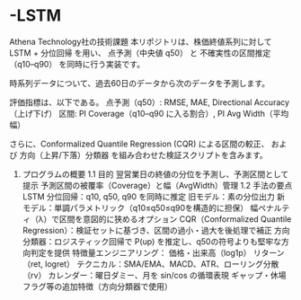 # -LSTM
Athena Technology社の技術課題
本リポジトリは、株価終値系列に対して LSTM + 分位回帰 を用い、
点予測（中央値 q50） と 不確実性の区間推定（q10–q90） を同時に行う実装です。

時系列データについて、過去60日のデータから次のデータを予測します。

評価指標は、以下である。
点予測（q50）: RMSE, MAE, Directional Accuracy（上げ下げ）
区間: PI Coverage（q10–q90 に入る割合）, PI Avg Width（平均幅）

さらに、Conformalized Quantile Regression (CQR) による区間の較正、
および 方向（上昇/下落）分類器 を組み合わせた検証スクリプトを含みます。
1. プログラムの概要
1.1 目的
翌営業日の終値の分位を予測し、予測区間として提示
予測区間の被覆率（Coverage）と幅（AvgWidth）管理
1.2 手法の要点
LSTM 分位回帰：q10, q50, q90 を同時に推定
旧モデル：素の分位出力
新モデル：単調パラメトリック（q10≤q50≤q90を構造的に担保）
幅ペナルティ（λ）で区間を意図的に狭めるオプション
CQR（Conformalized Quantile Regression）：検証セットに基づき、区間の過小・過大を後処理で補正
方向分類器：ロジスティック回帰で P(up) を推定し、q50の符号よりも堅牢な方向判定を提供
特徴量エンジニアリング：
価格・出来高（log1p）
リターン（ret, logret）
テクニカル：SMA/EMA、MACD、ATR、ローリング分散（rv）
カレンダー：曜日ダミー、月を sin/cos の循環表現
ギャップ・休場フラグ等の追加特徴（方向分類器で使用）
